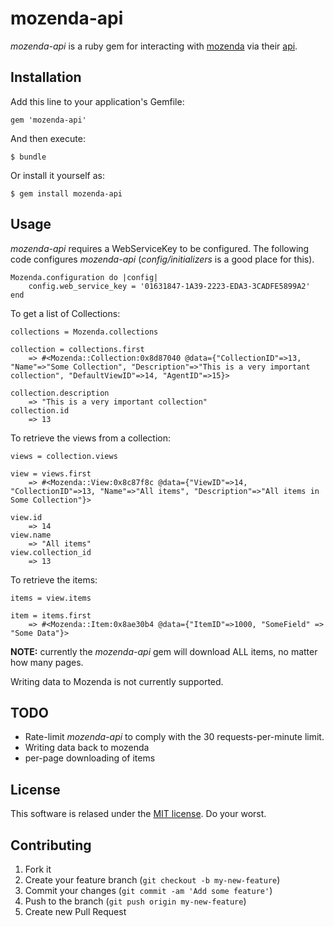 # mozenda-api

*mozenda-api* is a ruby gem for interacting with [mozenda](https://www.mozenda.com/) via their [api](https://www.mozenda.com/api).

## Installation

Add this line to your application's Gemfile:

    gem 'mozenda-api'

And then execute:

    $ bundle

Or install it yourself as:

    $ gem install mozenda-api

## Usage

*mozenda-api* requires a WebServiceKey to be configured.  The following code configures *mozenda-api* (*config/initializers* is a good place for this).

	Mozenda.configuration do |config|
		config.web_service_key = '01631847-1A39-2223-EDA3-3CADFE5899A2'
	end

To get a list of Collections:

	collections = Mozenda.collections

	collection = collections.first
		=> #<Mozenda::Collection:0x8d87040 @data={"CollectionID"=>13, "Name"=>"Some Collection", "Description"=>"This is a very important collection", "DefaultViewID"=>14, "AgentID"=>15}>

	collection.description
		=> "This is a very important collection"
	collection.id
		=> 13

To retrieve the views from a collection:

	views = collection.views

	view = views.first
		=> #<Mozenda::View:0x8c87f8c @data={"ViewID"=>14, "CollectionID"=>13, "Name"=>"All items", "Description"=>"All items in Some Collection"}>
	
	view.id
		=> 14
	view.name
		=> "All items"
	view.collection_id
		=> 13

To retrieve the items:

	items = view.items

	item = items.first
		=> #<Mozenda::Item:0x8ae30b4 @data={"ItemID"=>1000, "SomeField" => "Some Data"}>

**NOTE:** currently the *mozenda-api* gem will download ALL items, no matter how many pages.

Writing data to Mozenda is not currently supported.

## TODO
* Rate-limit *mozenda-api* to comply with the 30 requests-per-minute limit.
* Writing data back to mozenda
* per-page downloading of items

## License

This software is relased under the [MIT license](LICENSE.md).  Do your worst.

## Contributing

1. Fork it
2. Create your feature branch (`git checkout -b my-new-feature`)
3. Commit your changes (`git commit -am 'Add some feature'`)
4. Push to the branch (`git push origin my-new-feature`)
5. Create new Pull Request
